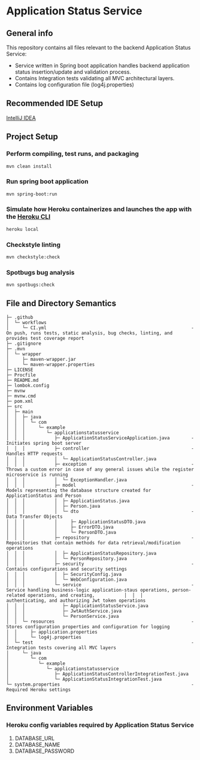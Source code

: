 # Application Status Service

## General info
This repository contains all files relevant to the backend Application Status Service:
* Service written in Spring boot application handles backend application status insertion/update and validation process.
* Contains Integration tests validating all MVC architectural layers.
* Contains log configuration file (log4j.properties)

## Recommended IDE Setup
[IntelliJ IDEA](https://www.jetbrains.com/idea/)

## Project Setup

### Perform compiling, test runs, and packaging
```sh
mvn clean install
```

### Run spring boot application 

```sh
mvn spring-boot:run
```

### Simulate how Heroku containerizes and launches the app with the [Heroku CLI](https://devcenter.heroku.com/articles/heroku-cli)
```sh
heroku local
```

### Checkstyle linting
```sh
mvn checkstyle:check
```

### Spotbugs bug analysis

```sh
mvn spotbugs:check
```

## File and Directory Semantics

```
├─ .github
│  └─ workflows
│     └─ CI.yml                                                      - On push, runs tests, static analysis, bug checks, linting, and provides test coverage report
├─ .gitignore
├─ .mvn
│  └─ wrapper
│     ├─ maven-wrapper.jar
│     └─ maven-wrapper.properties
├─ LICENSE
├─ Procfile
├─ README.md
├─ lombok.config
├─ mvnw
├─ mvnw.cmd
├─ pom.xml
├─ src
│  ├─ main
│  │  ├─ java
│  │  │  └─ com
│  │  │     └─ example
│  │  │        └─ applicationstatusservice
│  │  │           ├─ ApplicationStatusServiceApplication.java        - Initiates spring boot server
│  │  │           ├─ controller                                      - Handles HTTP requests
│  │  │           │  └─ ApplicationStatusController.java
│  │  │           ├─ exception                                       - Throws a custom error in case of any general issues while the register microservice is running
│  │  │           │  └─ ExceptionHandler.java
│  │  │           ├─ model                                           - Models representing the database structure created for ApplicationStatus and Person 
│  │  │           │  ├─ ApplicationStatus.java
│  │  │           │  ├─ Person.java    
│  │  │           │  └─ dto                                          - Data Transfer Objects
│  │  │           │     ├─ ApplicationStatusDTO.java
│  │  │           │     ├─ ErrorDTO.java
│  │  │           │     └─ PersonDTO.java
│  │  │           ├─ repository                                      - Repositories that contain methods for data retrieval/modification operations
│  │  │           │  ├─ ApplicationStatusRepository.java
│  │  │           │  └─ PersonRepository.java
│  │  │           ├─ security                                        - Contains configurations and security settings
│  │  │           │  ├─ SecurityConfig.java
│  │  │           │  └─ WebConfiguration.java
│  │  │           └─ service                                         - Service handling business-logic application-staus operations, person-related operations, and creating,           │  │  │                                                                authenticating, and authorizing Jwt token operations                                         
│  │  │              ├─ ApplicationStatusService.java
│  │  │              ├─ JwtAuthService.java
│  │  │              └─ PersonService.java
│  │  └─ resources                                                   - Stores configuration properties and configuration for logging
│  │     ├─ application.properties                          
│  │     └─ log4j.properties
│  └─ test                                                           - Integration tests covering all MVC layers
│     └─ java
│        └─ com
│           └─ example
│              └─ applicationstatusservice  
│                 ├─ ApplicationStatusControllerIntegrationTest.java
│                 └─ ApplicationStatusIntegrationTest.java
└─ system.properties                                                 - Required Heroku settings       
```

## Environment Variables
### Heroku config variables required by Application Status Service
1. DATABASE_URL
2. DATABASE_NAME
3. DATABASE_PASSWORD
